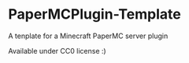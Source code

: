 # PaperMCPlugin-Template

A tenplate for a Minecraft PaperMC server plugin

Available under CC0 license \:)

